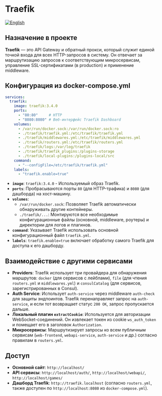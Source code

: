 # Traefik
[![English](https://img.shields.io/badge/lang-English-blue.svg)](../../../en/infra/traefik/index.md)

## Назначение в проекте

**Traefik** — это API Gateway и обратный прокси, который служит единой точкой входа для всех HTTP-запросов в систему. Он отвечает за маршрутизацию запросов к соответствующим микросервисам, управление SSL-сертификатами (в production) и применение middleware.

## Конфигурация из docker-compose.yml

```yaml
services:
  traefik:
    image: traefik:3.4.0
    ports:
      - "80:80"     # HTTP
      - "8080:8080" # Веб-интерфейс Traefik Dashboard
    volumes:
      - /var/run/docker.sock:/var/run/docker.sock:ro
      - ./traefik/traefik.yml:/etc/traefik/traefik.yml
      - ./traefik/middlewares.yml:/etc/traefik/middlewares.yml
      - ./traefik/routers.yml:/etc/traefik/routers.yml
      - ./traefik/logs:/var/log/traefik
      - ./traefik/traefik_plugins:/plugins-storage
      - ./traefik/local-plugins:/plugins-local/src
    command:
      - "--configFile=/etc/traefik/traefik.yml"
    labels:
      - "traefik.enable=true"
```

-   **`image`**: `traefik:3.4.0` - Используемый образ Traefik.
-   **`ports`**: Пробрасываются порты `80` (для HTTP-трафика) и `8080` (для дашборда) на хост-машину.
-   **`volumes`**:
    -   `/var/run/docker.sock`: Позволяет Traefik автоматически обнаруживать другие контейнеры.
    -   `./traefik/...`: Монтируются все необходимые конфигурационные файлы (основной, middleware, роутеры) и директории для логов и плагинов.
-   **`command`**: Указывает Traefik использовать основной конфигурационный файл `traefik.yml`.
-   **`labels`**: `traefik.enable=true` включает обработку самого Traefik для доступа к его дашборду.

## Взаимодействие с другими сервисами

-   **Providers**: Traefik использует три провайдера для обнаружения маршрутов: `docker` (для сервисов с лейблами), `file` (для чтения `routers.yml` и `middlewares.yml`) и `consulCatalog` (для сервисов, зарегистрированных в Consul).
-   **Auth Service**: Использует `auth-service` через middleware `auth-check` для защиты эндпоинтов. Traefik перенаправляет запрос на `auth-service`, и если тот возвращает статус `200 OK`, запрос пропускается дальше.
-   **Локальный плагин `extractCookie`**: Используется для авторизации WebSocket-соединений. Он извлекает токен из cookie `ws_auth_token` и помещает его в заголовок `Authorization`.
-   **Микросервисы**: Маршрутизирует запросы ко всем публичным сервисам (`web-frontend`, `webapi-service`, `auth-service` и др.) согласно правилам в `routers.yml`.

## Доступ

-   **Основной сайт**: `http://localhost/`
-   **API сервисы**: `http://localhost/auth/`, `http://localhost/webapi/`, `http://localhost/games/`
-   **Дашборд Traefik**: `http://traefik.localhost` (согласно `routers.yml`, также доступен по `http://localhost:8080` из `docker-compose.yml`).
